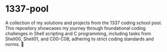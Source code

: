 # 1337-pool
A collection of my solutions and projects from the 1337 coding school pool. This repository showcases my journey through foundational coding challenges in Shell scripting and C programming, including tasks from Shell00, Shell01, and C00-C08, adhering to strict coding standards and norms. 🚀
